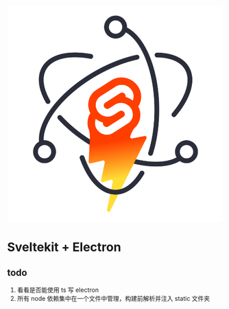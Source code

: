 <p align="center">
  <img src="static/sveltekit-electron.svg" />
</p>

# Sveltekit + Electron

## todo

1. 看看是否能使用 ts 写 electron
2. 所有 node 依赖集中在一个文件中管理，构建前解析并注入 static 文件夹
